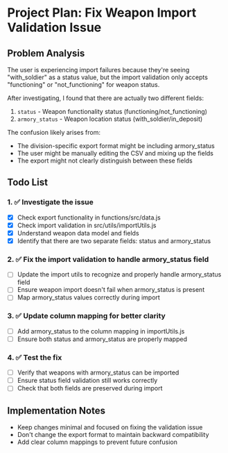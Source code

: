 # Project Plan: Fix Weapon Import Validation Issue

## Problem Analysis
The user is experiencing import failures because they're seeing "with_soldier" as a status value, but the import validation only accepts "functioning" or "not_functioning" for weapon status.

After investigating, I found that there are actually two different fields:
1. `status` - Weapon functionality status (functioning/not_functioning)
2. `armory_status` - Weapon location status (with_soldier/in_deposit)

The confusion likely arises from:
- The division-specific export format might be including armory_status
- The user might be manually editing the CSV and mixing up the fields
- The export might not clearly distinguish between these fields

## Todo List

### 1. ✅ Investigate the issue
- [x] Check export functionality in functions/src/data.js
- [x] Check import validation in src/utils/importUtils.js
- [x] Understand weapon data model and fields
- [x] Identify that there are two separate fields: status and armory_status

### 2. ✅ Fix the import validation to handle armory_status field
- [ ] Update the import utils to recognize and properly handle armory_status field
- [ ] Ensure weapon import doesn't fail when armory_status is present
- [ ] Map armory_status values correctly during import

### 3. ✅ Update column mapping for better clarity
- [ ] Add armory_status to the column mapping in importUtils.js
- [ ] Ensure both status and armory_status are properly mapped

### 4. ✅ Test the fix
- [ ] Verify that weapons with armory_status can be imported
- [ ] Ensure status field validation still works correctly
- [ ] Check that both fields are preserved during import

## Implementation Notes
- Keep changes minimal and focused on fixing the validation issue
- Don't change the export format to maintain backward compatibility
- Add clear column mappings to prevent future confusion
